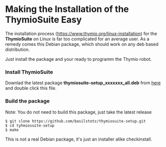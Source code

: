 #  Making the Installation of the ThymioSuite Easy 

The installation process  (https://www.thymio.org/linux-installation) for the **ThymioSuite** on Linux is far too complicated for an average user. As a remedy comes this Debian package, which should work on any deb based distribution.

Just install the package and your ready to programm the Thymio robot. 

### Install ThymioSuite

Downlad the latest package **thymiosuite-setup_xxxxxxx_all.deb** from [here](https://github.com/basilstotz/thymiosuite-setup/releases) and double click this file.


### Build the package

Note: You do not need to build this package, just take the latest release

```
$ git clone https://github.com/basilstotz/thymiosuite-setup.git
$ cd tyhmiosuite-setup
$ make
```
This is not a real Debian package, it's just an installer alike checkinstall.
